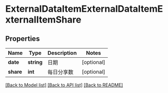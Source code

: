 # ExternalDataItemExternalDataItemExternalItemShare

## Properties
Name | Type | Description | Notes
------------ | ------------- | ------------- | -------------
**date** | **string** | 日期 | [optional] 
**share** | **int** | 每日分享数 | [optional] 

[[Back to Model list]](../README.md#documentation-for-models) [[Back to API list]](../README.md#documentation-for-api-endpoints) [[Back to README]](../README.md)

